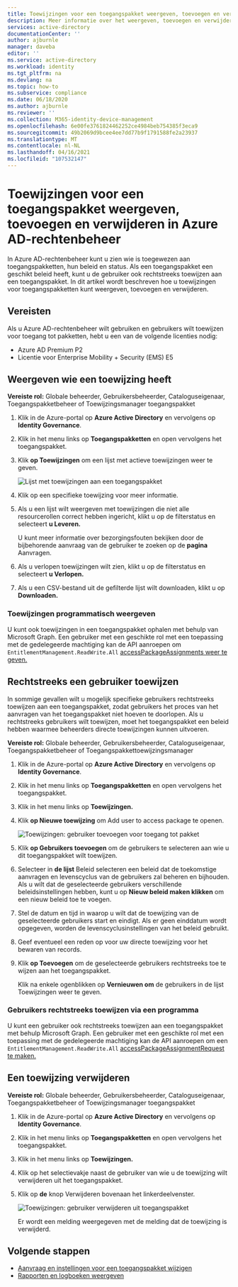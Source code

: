 ```yaml
---
title: Toewijzingen voor een toegangspakket weergeven, toevoegen en verwijderen in Azure AD-rechtenbeheer - Azure Active Directory
description: Meer informatie over het weergeven, toevoegen en verwijderen van toewijzingen voor een toegangspakket in Azure Active Directory rechtenbeheer.
services: active-directory
documentationCenter: ''
author: ajburnle
manager: daveba
editor: ''
ms.service: active-directory
ms.workload: identity
ms.tgt_pltfrm: na
ms.devlang: na
ms.topic: how-to
ms.subservice: compliance
ms.date: 06/18/2020
ms.author: ajburnle
ms.reviewer: ''
ms.collection: M365-identity-device-management
ms.openlocfilehash: 6e00fe3761824462252ce4984beb754385f3eca9
ms.sourcegitcommit: 49b2069d9bcee4ee7dd77b9f1791588fe2a23937
ms.translationtype: MT
ms.contentlocale: nl-NL
ms.lasthandoff: 04/16/2021
ms.locfileid: "107532147"
---
```

# <a name="view-add-and-remove-assignments-for-an-access-package-in-azure-ad-entitlement-management"></a>Toewijzingen voor een toegangspakket weergeven, toevoegen en verwijderen in Azure AD-rechtenbeheer

In Azure AD-rechtenbeheer kunt u zien wie is toegewezen aan toegangspakketten, hun beleid en status. Als een toegangspakket een geschikt beleid heeft, kunt u de gebruiker ook rechtstreeks toewijzen aan een toegangspakket. In dit artikel wordt beschreven hoe u toewijzingen voor toegangspakketten kunt weergeven, toevoegen en verwijderen.

## <a name="prerequisites"></a>Vereisten

Als u Azure AD-rechtenbeheer wilt gebruiken en gebruikers wilt toewijzen voor toegang tot pakketten, hebt u een van de volgende licenties nodig:

- Azure AD Premium P2
- Licentie voor Enterprise Mobility + Security (EMS) E5

## <a name="view-who-has-an-assignment"></a>Weergeven wie een toewijzing heeft

**Vereiste rol:** Globale beheerder, Gebruikersbeheerder, Cataloguseigenaar, Toegangspakketbeheer of Toewijzingsmanager toegangspakket

1. Klik in de Azure-portal op **Azure Active Directory** en vervolgens op **Identity Governance**.

1. Klik in het menu links op **Toegangspakketten** en open vervolgens het toegangspakket.

1. Klik **op Toewijzingen** om een lijst met actieve toewijzingen weer te geven.

    ![Lijst met toewijzingen aan een toegangspakket](./media/entitlement-management-access-package-assignments/assignments-list.png)

1. Klik op een specifieke toewijzing voor meer informatie.

1. Als u een lijst wilt weergeven met toewijzingen die niet alle resourcerollen correct hebben ingericht, klikt u op de filterstatus en selecteert **u Leveren.**

    U kunt meer informatie over bezorgingsfouten bekijken door de bijbehorende aanvraag van de gebruiker te zoeken op de **pagina** Aanvragen.

1. Als u verlopen toewijzingen wilt zien, klikt u op de filterstatus en selecteert **u Verlopen.**

1. Als u een CSV-bestand uit de gefilterde lijst wilt downloaden, klikt u op **Downloaden.**

### <a name="viewing-assignments-programmatically"></a>Toewijzingen programmatisch weergeven

U kunt ook toewijzingen in een toegangspakket ophalen met behulp van Microsoft Graph.  Een gebruiker met een geschikte rol met een toepassing met de gedelegeerde machtiging kan de API aanroepen om `EntitlementManagement.ReadWrite.All` [accessPackageAssignments weer te geven.](/graph/api/accesspackageassignment-list?view=graph-rest-beta&preserve-view=true)

## <a name="directly-assign-a-user"></a>Rechtstreeks een gebruiker toewijzen

In sommige gevallen wilt u mogelijk specifieke gebruikers rechtstreeks toewijzen aan een toegangspakket, zodat gebruikers het proces van het aanvragen van het toegangspakket niet hoeven te doorlopen. Als u rechtstreeks gebruikers wilt toewijzen, moet het toegangspakket een beleid hebben waarmee beheerders directe toewijzingen kunnen uitvoeren.

**Vereiste rol:** Globale beheerder, Gebruikersbeheerder, Cataloguseigenaar, Toegangspakketbeheer of Toegangspakkettoewijzingsmanager

1. Klik in de Azure-portal op **Azure Active Directory** en vervolgens op **Identity Governance**.

1. Klik in het menu links op **Toegangspakketten** en open vervolgens het toegangspakket.

1. Klik in het menu links op **Toewijzingen.**

1. Klik **op Nieuwe toewijzing** om Add user to access package te openen.

    ![Toewijzingen: gebruiker toevoegen voor toegang tot pakket](./media/entitlement-management-access-package-assignments/assignments-add-user.png)

1. Klik **op Gebruikers toevoegen** om de gebruikers te selecteren aan wie u dit toegangspakket wilt toewijzen.

1. Selecteer in **de lijst** Beleid selecteren een beleid dat de toekomstige aanvragen en levenscyclus van de gebruikers zal beheren en bijhouden. Als u wilt dat de geselecteerde gebruikers verschillende beleidsinstellingen hebben, kunt u op **Nieuw beleid maken klikken** om een nieuw beleid toe te voegen.

1. Stel de datum en tijd in waarop u wilt dat de toewijzing van de geselecteerde gebruikers start en eindigt. Als er geen einddatum wordt opgegeven, worden de levenscyclusinstellingen van het beleid gebruikt.

1. Geef eventueel een reden op voor uw directe toewijzing voor het bewaren van records.

1. Klik **op Toevoegen** om de geselecteerde gebruikers rechtstreeks toe te wijzen aan het toegangspakket.

    Klik na enkele ogenblikken op **Vernieuwen om** de gebruikers in de lijst Toewijzingen weer te geven.

### <a name="directly-assigning-users-programmatically"></a>Gebruikers rechtstreeks toewijzen via een programma

U kunt een gebruiker ook rechtstreeks toewijzen aan een toegangspakket met behulp Microsoft Graph.  Een gebruiker met een geschikte rol met een toepassing met de gedelegeerde machtiging kan de API aanroepen om een `EntitlementManagement.ReadWrite.All` [accessPackageAssignmentRequest te maken.](/graph/api/accesspackageassignmentrequest-post?view=graph-rest-beta&preserve-view=true)

## <a name="remove-an-assignment"></a>Een toewijzing verwijderen

**Vereiste rol:** Globale beheerder, Gebruikersbeheerder, Cataloguseigenaar, Toegangspakketbeheer of Toewijzingsmanager toegangspakket

1. Klik in de Azure-portal op **Azure Active Directory** en vervolgens op **Identity Governance**.

1. Klik in het menu links op **Toegangspakketten** en open vervolgens het toegangspakket.

1. Klik in het menu links op **Toewijzingen.**
 
1. Klik op het selectievakje naast de gebruiker van wie u de toewijzing wilt verwijderen uit het toegangspakket. 

1. Klik op **de** knop Verwijderen bovenaan het linkerdeelvenster. 
 
    ![Toewijzingen: gebruiker verwijderen uit toegangspakket](./media/entitlement-management-access-package-assignments/remove-assignment-select-remove-assignment.png)

    Er wordt een melding weergegeven met de melding dat de toewijzing is verwijderd. 

## <a name="next-steps"></a>Volgende stappen

- [Aanvraag en instellingen voor een toegangspakket wijzigen](entitlement-management-access-package-request-policy.md)
- [Rapporten en logboeken weergeven](entitlement-management-reports.md)